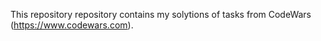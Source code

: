This repository repository contains my solytions of tasks from CodeWars (https://www.codewars.com).
